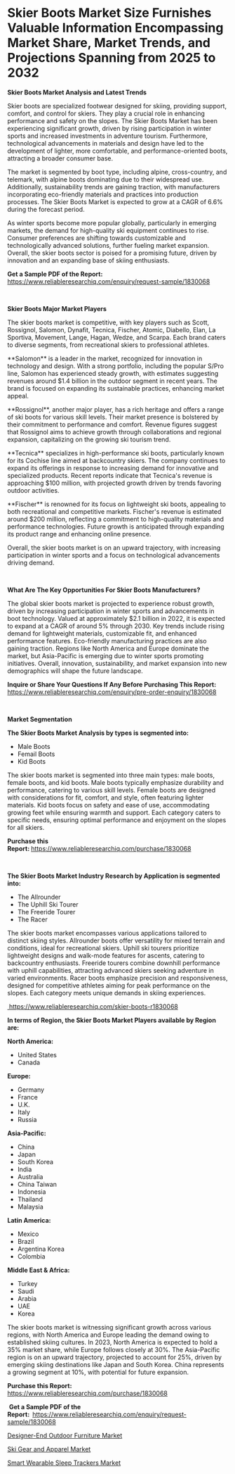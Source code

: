 <p><h1>Skier Boots Market Size Furnishes Valuable Information Encompassing Market Share, Market Trends, and Projections Spanning from 2025 to 2032</h1></p><p><strong>Skier Boots Market Analysis and Latest Trends</strong></p>
<p><p>Skier boots are specialized footwear designed for skiing, providing support, comfort, and control for skiers. They play a crucial role in enhancing performance and safety on the slopes. The Skier Boots Market has been experiencing significant growth, driven by rising participation in winter sports and increased investments in adventure tourism. Furthermore, technological advancements in materials and design have led to the development of lighter, more comfortable, and performance-oriented boots, attracting a broader consumer base.</p><p>The market is segmented by boot type, including alpine, cross-country, and telemark, with alpine boots dominating due to their widespread use. Additionally, sustainability trends are gaining traction, with manufacturers incorporating eco-friendly materials and practices into production processes. The Skier Boots Market is expected to grow at a CAGR of 6.6% during the forecast period. </p><p>As winter sports become more popular globally, particularly in emerging markets, the demand for high-quality ski equipment continues to rise. Consumer preferences are shifting towards customizable and technologically advanced solutions, further fueling market expansion. Overall, the skier boots sector is poised for a promising future, driven by innovation and an expanding base of skiing enthusiasts.</p></p>
<p><strong>Get a Sample PDF of the Report:&nbsp;</strong> <a href="https://www.reliableresearchiq.com/enquiry/request-sample/1830068?utm_campaign=1123&utm_medium=2&utm_source=Github&utm_content=ia&utm_term=09022025&utm_id=skier-boots">https://www.reliableresearchiq.com/enquiry/request-sample/1830068</a></p>
<p>&nbsp;</p>
<p><strong>Skier Boots Major Market Players</strong></p>
<p><p>The skier boots market is competitive, with key players such as Scott, Rossignol, Salomon, Dynafit, Tecnica, Fischer, Atomic, Diabello, Elan, La Sportiva, Movement, Lange, Hagan, Wedze, and Scarpa. Each brand caters to diverse segments, from recreational skiers to professional athletes.</p><p>**Salomon** is a leader in the market, recognized for innovation in technology and design. With a strong portfolio, including the popular S/Pro line, Salomon has experienced steady growth, with estimates suggesting revenues around $1.4 billion in the outdoor segment in recent years. The brand is focused on expanding its sustainable practices, enhancing market appeal.</p><p>**Rossignol**, another major player, has a rich heritage and offers a range of ski boots for various skill levels. Their market presence is bolstered by their commitment to performance and comfort. Revenue figures suggest that Rossignol aims to achieve growth through collaborations and regional expansion, capitalizing on the growing ski tourism trend.</p><p>**Tecnica** specializes in high-performance ski boots, particularly known for its Cochise line aimed at backcountry skiers. The company continues to expand its offerings in response to increasing demand for innovative and specialized products. Recent reports indicate that Tecnica's revenue is approaching $100 million, with projected growth driven by trends favoring outdoor activities.</p><p>**Fischer** is renowned for its focus on lightweight ski boots, appealing to both recreational and competitive markets. Fischer's revenue is estimated around $200 million, reflecting a commitment to high-quality materials and performance technologies. Future growth is anticipated through expanding its product range and enhancing online presence.</p><p>Overall, the skier boots market is on an upward trajectory, with increasing participation in winter sports and a focus on technological advancements driving demand.</p></p>
<p>&nbsp;</p>
<p><strong>What Are The Key Opportunities For Skier Boots Manufacturers?</strong></p>
<p><p>The global skier boots market is projected to experience robust growth, driven by increasing participation in winter sports and advancements in boot technology. Valued at approximately $2.1 billion in 2022, it is expected to expand at a CAGR of around 5% through 2030. Key trends include rising demand for lightweight materials, customizable fit, and enhanced performance features. Eco-friendly manufacturing practices are also gaining traction. Regions like North America and Europe dominate the market, but Asia-Pacific is emerging due to winter sports promoting initiatives. Overall, innovation, sustainability, and market expansion into new demographics will shape the future landscape.</p></p>
<p><strong>Inquire or Share Your Questions If Any Before Purchasing This Report:</strong> <a href="https://www.reliableresearchiq.com/enquiry/pre-order-enquiry/1830068?utm_campaign=1123&utm_medium=2&utm_source=Github&utm_content=ia&utm_term=09022025&utm_id=skier-boots">https://www.reliableresearchiq.com/enquiry/pre-order-enquiry/1830068</a></p>
<p>&nbsp;</p>
<p><strong>Market Segmentation</strong></p>
<p><strong>The Skier Boots Market Analysis by types is segmented into:</strong></p>
<p><ul><li>Male Boots</li><li>Femail Boots</li><li>Kid Boots</li></ul></p>
<p><p>The skier boots market is segmented into three main types: male boots, female boots, and kid boots. Male boots typically emphasize durability and performance, catering to various skill levels. Female boots are designed with considerations for fit, comfort, and style, often featuring lighter materials. Kid boots focus on safety and ease of use, accommodating growing feet while ensuring warmth and support. Each category caters to specific needs, ensuring optimal performance and enjoyment on the slopes for all skiers.</p></p>
<p><strong>Purchase this Report:&nbsp;</strong><a href="https://www.reliableresearchiq.com/purchase/1830068?utm_campaign=1123&utm_medium=2&utm_source=Github&utm_content=ia&utm_term=09022025&utm_id=skier-boots">https://www.reliableresearchiq.com/purchase/1830068</a></p>
<p>&nbsp;</p>
<p><strong>The Skier Boots Market Industry Research by Application is segmented into:</strong></p>
<p><ul><li>The Allrounder</li><li>The Uphill Ski Tourer</li><li>The Freeride Tourer</li><li>The Racer</li></ul></p>
<p><p>The skier boots market encompasses various applications tailored to distinct skiing styles. Allrounder boots offer versatility for mixed terrain and conditions, ideal for recreational skiers. Uphill ski tourers prioritize lightweight designs and walk-mode features for ascents, catering to backcountry enthusiasts. Freeride tourers combine downhill performance with uphill capabilities, attracting advanced skiers seeking adventure in varied environments. Racer boots emphasize precision and responsiveness, designed for competitive athletes aiming for peak performance on the slopes. Each category meets unique demands in skiing experiences.</p></p>
<p><a href="https://www.reliableresearchiq.com/skier-boots-r1830068?utm_campaign=1123&utm_medium=2&utm_source=Github&utm_content=ia&utm_term=09022025&utm_id=skier-boots">&nbsp;https://www.reliableresearchiq.com/skier-boots-r1830068</a></p>
<p><strong>In terms of Region, the Skier Boots Market Players available by Region are:</strong></p>
<p>
    <p> <strong> North America: </strong>
        <ul>
            <li>United States</li>
            <li>Canada</li>
        </ul>
        </p> 
    <p> <strong> Europe: </strong>
        <ul>
            <li>Germany</li>
            <li>France</li>
            <li>U.K.</li>
            <li>Italy</li>
            <li>Russia</li>
        </ul>
        </p> 
    <p> <strong> Asia-Pacific: </strong>
        <ul>
            <li>China</li>
            <li>Japan</li>
            <li>South Korea</li>
            <li>India</li>
            <li>Australia</li>
            <li>China Taiwan</li>
            <li>Indonesia</li>
            <li>Thailand</li>
            <li>Malaysia</li>
        </ul>
        </p> 
    <p> <strong> Latin America: </strong>
        <ul>
            <li>Mexico</li>
            <li>Brazil</li>
            <li>Argentina Korea</li>
            <li>Colombia</li>
        </ul>
        </p> 
    <p> <strong> Middle East & Africa: </strong>
        <ul>
            <li>Turkey</li>
            <li>Saudi</li>
            <li>Arabia</li>
            <li>UAE</li>
            <li>Korea</li>
        </ul>
    </p>
    </p>
<p><p>The skier boots market is witnessing significant growth across various regions, with North America and Europe leading the demand owing to established skiing cultures. In 2023, North America is expected to hold a 35% market share, while Europe follows closely at 30%. The Asia-Pacific region is on an upward trajectory, projected to account for 25%, driven by emerging skiing destinations like Japan and South Korea. China represents a growing segment at 10%, with potential for future expansion.</p></p>
<p><strong>Purchase this Report: </strong><a href="https://www.reliableresearchiq.com/purchase/1830068?utm_campaign=1123&utm_medium=2&utm_source=Github&utm_content=ia&utm_term=09022025&utm_id=skier-boots">https://www.reliableresearchiq.com/purchase/1830068</a></p>
<p>&nbsp;<strong>Get a Sample PDF of the Report:&nbsp;&nbsp;</strong><a href="https://www.reliableresearchiq.com/enquiry/request-sample/1830068?utm_campaign=1123&utm_medium=2&utm_source=Github&utm_content=ia&utm_term=09022025&utm_id=skier-boots">https://www.reliableresearchiq.com/enquiry/request-sample/1830068</a></p>
<p><strong></strong></p>
<p><p><a href="https://github.com/cernelleogue48/Market-Research-Report-List-1/blob/main/designer-end-outdoor-furniture-market.md?utm_campaign=1123&utm_medium=2&utm_source=Github&utm_content=ia&utm_term=09022025&utm_id=skier-boots">Designer-End Outdoor Furniture Market</a></p><p><a href="https://github.com/milolohusami/Market-Research-Report-List-1/blob/main/ski-gear-and-apparel-market.md?utm_campaign=1123&utm_medium=2&utm_source=Github&utm_content=ia&utm_term=09022025&utm_id=skier-boots">Ski Gear and Apparel Market</a></p><p><a href="https://github.com/alejhahroch/Market-Research-Report-List-1/blob/main/smart-wearable-sleep-trackers-market.md?utm_campaign=1123&utm_medium=2&utm_source=Github&utm_content=ia&utm_term=09022025&utm_id=skier-boots">Smart Wearable Sleep Trackers Market</a></p></p>